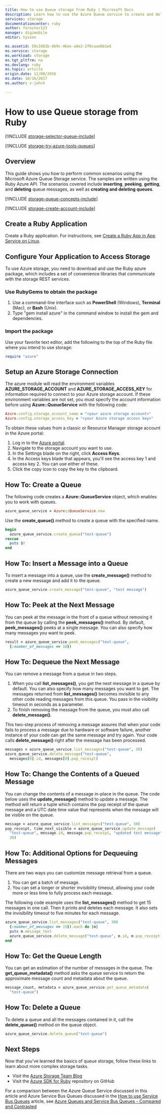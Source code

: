 ```yaml
---
title: How to use Queue storage from Ruby | Microsoft Docs
description: Learn how to use the Azure Queue service to create and delete queues, and insert, get, and delete messages. Samples written in Ruby.
services: storage
documentationcenter: ruby
author: forester123
manager: digimobile
editor: tysonn

ms.assetid: 59c2d81b-db9c-46ee-ade2-2f0caae6b1e6
ms.service: storage
ms.workload: storage
ms.tgt_pltfrm: na
ms.devlang: ruby
ms.topic: article
origin.date: 12/08/2016
ms.date: 10/16/2017
ms.author: v-johch

---
```


# How to use Queue storage from Ruby
[!INCLUDE [storage-selector-queue-include](../../../includes/storage-selector-queue-include.md)]

[!INCLUDE [storage-try-azure-tools-queues](../../../includes/storage-try-azure-tools-queues.md)]

## Overview
This guide shows you how to perform common scenarios using the Microsoft
Azure Queue Storage service. The samples are written using the Ruby Azure API.
The scenarios covered include **inserting**, **peeking**, **getting**,
and **deleting** queue messages, as well as **creating and deleting
queues**.

[!INCLUDE [storage-queue-concepts-include](../../../includes/storage-queue-concepts-include.md)]

[!INCLUDE [storage-create-account-include](../../../includes/storage-create-account-include.md)]

## Create a Ruby Application
Create a Ruby application. For instructions, see [Create a Ruby App in App Service on Linux](https://docs.microsoft.com/azure/app-service/containers/quickstart-ruby).

## Configure Your Application to Access Storage
To use Azure storage, you need to download and use the Ruby azure package, which includes a set of convenience libraries that communicate with the storage REST services.

### Use RubyGems to obtain the package
1. Use a command-line interface such as **PowerShell** (Windows), **Terminal** (Mac), or **Bash** (Unix).
2. Type "gem install azure" in the command window to install the gem and dependencies.

### Import the package
Use your favorite text editor, add the following to the top of the Ruby file where you intend to use storage:

```ruby
require "azure"
```

## Setup an Azure Storage Connection
The azure module will read the environment variables **AZURE\_STORAGE\_ACCOUNT** and **AZURE\_STORAGE\_ACCESS_KEY** 
for information required to connect to your Azure storage account. If these environment variables are not set, 
you must specify the account information before using **Azure::QueueService** with the following code:

```ruby
Azure.config.storage_account_name = "<your azure storage account>"
Azure.config.storage_access_key = "<your Azure storage access key>"
```

To obtain these values from a classic or Resource Manager storage account in the Azure portal:

1. Log in to the [Azure portal](https://portal.azure.cn).
2. Navigate to the storage account you want to use.
3. In the Settings blade on the right, click **Access Keys**.
4. In the Access keys blade that appears, you'll see the access key 1 and access key 2. You can use either of these. 
5. Click the copy icon to copy the key to the clipboard. 

## How To: Create a Queue
The following code creates a **Azure::QueueService** object, which enables you to work with queues.

```ruby
azure_queue_service = Azure::QueueService.new
```

Use the **create_queue()** method to create a queue with the specified name.

```ruby
begin
  azure_queue_service.create_queue("test-queue")
rescue
  puts $!
end
```

## How To: Insert a Message into a Queue
To insert a message into a queue, use the **create_message()** method to create a new message and add it to the queue.

```ruby
azure_queue_service.create_message("test-queue", "test message")
```

## How To: Peek at the Next Message
You can peek at the message in the front of a queue without removing it from the queue by calling the **peek\_messages()** method. By default, **peek\_messages()** peeks at a single message. You can also specify how many messages you want to peek.

```ruby
result = azure_queue_service.peek_messages("test-queue",
  {:number_of_messages => 10})
```

## How To: Dequeue the Next Message
You can remove a message from a queue in two steps.

1. When you call **list\_messages()**, you get the next message in a queue by default. You can also specify how many messages you want to get. The messages returned from **list\_messages()** becomes invisible to any other code reading messages from this queue. You pass in the visibility timeout in seconds as a parameter.
2. To finish removing the message from the queue, you must also call **delete_message()**.

This two-step process of removing a message assures that when your code fails to process a message due to hardware or software failure, another instance of your code can get the same message and try again. Your code calls **delete\_message()** right after the message has been processed.

```ruby
messages = azure_queue_service.list_messages("test-queue", 30)
azure_queue_service.delete_message("test-queue", 
  messages[0].id, messages[0].pop_receipt)
```

## How To: Change the Contents of a Queued Message
You can change the contents of a message in-place in the queue. The code below uses the **update_message()** method to update a message. The method will return a tuple which contains the pop receipt of the queue message and a UTC date time value that represents when the message will be visible on the queue.

```ruby
message = azure_queue_service.list_messages("test-queue", 30)
pop_receipt, time_next_visible = azure_queue_service.update_message(
  "test-queue", message.id, message.pop_receipt, "updated test message", 
  30)
```

## How To: Additional Options for Dequeuing Messages
There are two ways you can customize message retrieval from a queue.

1. You can get a batch of message.
2. You can set a longer or shorter invisibility timeout, allowing your code more or less time to fully process each message.

The following code example uses the **list\_messages()** method to get 15 messages in one call. Then it prints and deletes each message. It also sets the invisibility timeout to five minutes for each message.

```ruby
azure_queue_service.list_messages("test-queue", 300
  {:number_of_messages => 15}).each do |m|
  puts m.message_text
  azure_queue_service.delete_message("test-queue", m.id, m.pop_receipt)
end
```

## How To: Get the Queue Length
You can get an estimation of the number of messages in the queue. The **get\_queue\_metadata()** method asks the queue service to return the approximate message count and metadata about the queue.

```ruby
message_count, metadata = azure_queue_service.get_queue_metadata(
  "test-queue")
```

## How To: Delete a Queue
To delete a queue and all the messages contained in it, call the **delete\_queue()** method on the queue object.

```ruby
azure_queue_service.delete_queue("test-queue")
```

## Next Steps
Now that you've learned the basics of queue storage, follow these links to learn about more complex storage tasks.

* Visit the [Azure Storage Team Blog](http://blogs.msdn.com/b/windowsazurestorage/)
* Visit the [Azure SDK for Ruby](https://github.com/WindowsAzure/azure-sdk-for-ruby) repository on GitHub

For a comparison between the Azure Queue Service discussed in this article and Azure Service Bus Queues discussed in the [How to use Service Bus Queues](../../service-bus-messaging/service-bus-ruby-how-to-use-queues.md) article, see [Azure Queues and Service Bus Queues - Compared and Contrasted](../../service-bus-messaging/service-bus-azure-and-service-bus-queues-compared-contrasted.md)
